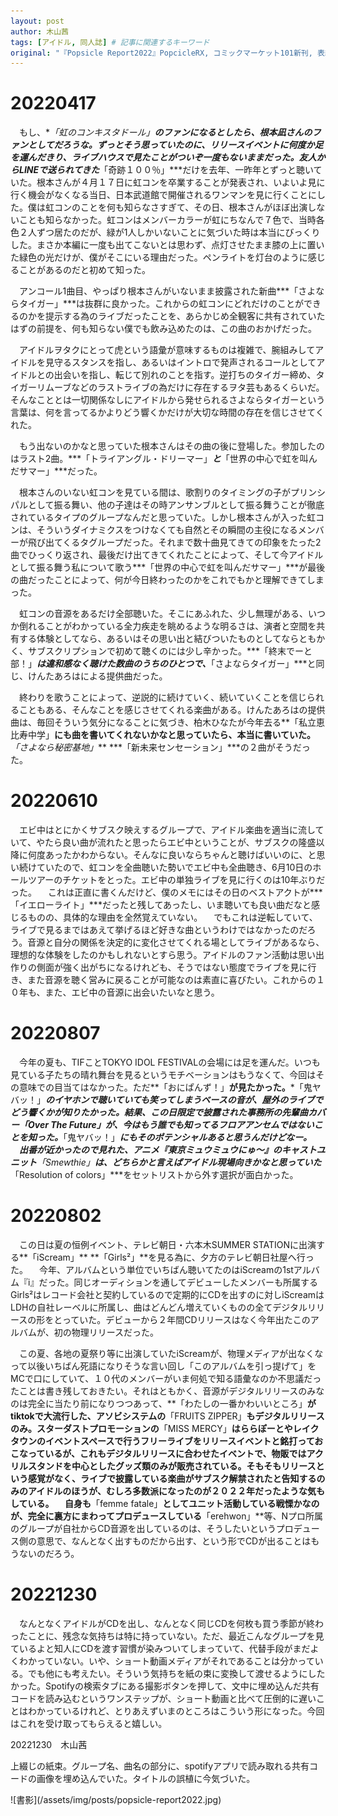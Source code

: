 ```yaml
---
layout: post
author: 木山茜
tags: [アイドル, 同人誌] # 記事に関連するキーワード
original: "『Popsicle Report2022』PopcicleRX, コミックマーケット101新刊, 表紙イラスト：きた～のゆ～すけ, 2022年12月" # 初出情報
---
```

# 20220417
　もし、**「虹のコンキスタドール」**のファンになるとしたら、根本凪さんのファンとしてだろうな。ずっとそう思っていたのに、リリースイベントに何度か足を運んだきり、ライブハウスで見たことがついぞ一度もないままだった。友人からLINEで送られてきた***「奇跡１００％」***だけを去年、一昨年とずっと聴いていた。根本さんが４月１７日に虹コンを卒業することが発表され、いよいよ見に行く機会がなくなる当日、日本武道館で開催されるワンマンを見に行くことにした。僕は虹コンのことを何も知らなさすぎて、その日、根本さんがほぼ出演しないことも知らなかった。虹コンはメンバーカラーが虹にちなんで７色で、当時各色２人ずつ居たのだが、緑が1人しかいないことに気づいた時は本当にびっくりした。まさか本編に一度も出てこないとは思わず、点灯させたまま膝の上に置いた緑色の光だけが、僕がそこにいる理由だった。ペンライトを灯台のように感じることがあるのだと初めて知った。

　アンコール1曲目、やっぱり根本さんがいないまま披露された新曲***「さよならタイガー」***は抜群に良かった。これからの虹コンにどれだけのことができるのかを提示する為のライブだったことを、あらかじめ全観客に共有されていたはずの前提を、何も知らない僕でも飲み込めたのは、この曲のおかげだった。

　アイドルヲタクにとって虎という語彙が意味するものは複雑で、腕組みしてアイドルを見守るスタンスを指し、あるいはイントロで発声されるコールとしてアイドルとの出会いを指し、転じて別れのことを指す。逆打ちのタイガー締め、タイガーリムーブなどのラストライブの為だけに存在するヲタ芸もあるくらいだ。そんなこととは一切関係なしにアイドルから発せられるさよならタイガーという言葉は、何を言ってるかよりどう響くかだけが大切な時間の存在を信じさせてくれた。

　もう出ないのかなと思っていた根本さんはその曲の後に登場した。参加したのはラスト2曲。***「トライアングル・ドリーマー」***と***「世界の中心で虹を叫んだサマー」***だった。

　根本さんのいない虹コンを見ている間は、歌割りのタイミングの子がプリンシパルとして振る舞い、他の子達はその時アンサンブルとして振る舞うことが徹底されているタイプのグループなんだと思っていた。しかし根本さんが入った虹コンは、そういうダイナミクスをつけなくても自然とその瞬間の主役になるメンバーが飛び出てくるタグループだった。それまで数十曲見てきての印象をたった2曲でひっくり返され、最後だけ出てきてくれたことによって、そして今アイドルとして振る舞う私について歌う***「世界の中心で虹を叫んだサマー」***が最後の曲だったことによって、何が今日終わったのかをこれでもかと理解できてしまった。

　虹コンの音源をあるだけ全部聴いた。そこにあふれた、少し無理がある、いつか倒れることがわかっている全力疾走を眺めるような明るさは、演者と空間を共有する体験としてなら、あるいはその思い出と結びついたものとしてならともかく、サブスクリプションで初めて聴くのには少し辛かった。***「終末でーと部！」***は違和感なく聴けた数曲のうちのひとつで、***「さよならタイガー」***と同じ、けんたあろはによる提供曲だった。

　終わりを歌うことによって、逆説的に続けていく、続いていくことを信じられることもある、そんなことを感じさせてくれる楽曲がある。けんたあろはの提供曲は、毎回そういう気分になることに気づき、柏木ひなたが今年去る**「私立恵比寿中学」**にも曲を書いてくれないかなと思っていたら、本当に書いていた。***「さよなら秘密基地」*** ***「新未来センセーション」***の２曲がそうだった。
# 20220610
　エビ中はとにかくサブスク映えするグループで、アイドル楽曲を適当に流していて、やたら良い曲が流れたと思ったらエビ中ということが、サブスクの隆盛以降に何度あったかわからない。そんなに良いならちゃんと聴けばいいのに、と思い続けていたので、虹コンを全曲聴いた勢いでエビ中も全曲聴き、6月10日のホールツアーのチケットをとった。エビ中の単独ライブを見に行くのは10年ぶりだった。
　これは正直に書くんだけど、僕のメモにはその日のベストアクトが***「イエローライト」***だったと残してあったし、いま聴いても良い曲だなと感じるものの、具体的な理由を全然覚えていない。
　でもこれは逆転していて、ライブで見るまではあえて挙げるほど好きな曲というわけではなかったのだろう。音源と自分の関係を決定的に変化させてくれる場としてライブがあるなら、理想的な体験をしたのかもしれないとすら思う。アイドルのファン活動は思い出作りの側面が強く出がちになるけれども、そうではない態度でライブを見に行き、また音源を聴く営みに戻ることが可能なのは素直に喜びたい。これからの１０年も、また、エビ中の音源に出会いたいなと思う。
# 20220807
　今年の夏も、TIFことTOKYO IDOL FESTIVALの会場には足を運んだ。いつも見ている子たちの晴れ舞台を見るというモチベーションはもうなくて、今回はその意味での目当てはなかった。ただ**「おにぱんず！」**が見たかった。***「鬼ヤバッ！」***のイヤホンで聴いていても笑ってしまうベースの音が、屋外のライブでどう響くかが知りたかった。結果、この日限定で披露された事務所の先輩曲カバー「Over The Future」が、今はもう誰でも知ってるフロアアンセムではないことを知った。***「鬼ヤバッ！」***にもそのポテンシャルあると思うんだけどなー。
　出番が近かったので見れた、アニメ『東京ミュウミュウにゅ〜』のキャストユニット**「Smewthie」**は、どちらかと言えばアイドル現場向きかなと思っていた***「Resolution of colors」***をセットリストから外す選択が面白かった。
# 20220802
　この日は夏の恒例イベント、テレビ朝日・六本木SUMMER STATIONに出演する**「iScream」** **「Girls²」**を見る為に、夕方のテレビ朝日社屋へ行った。
　今年、アルバムという単位でいちばん聴いてたのはiScreamの1stアルバム『i』だった。同じオーディションを通してデビューしたメンバーも所属するGirls²はレコード会社と契約しているので定期的にCDを出すのに対しiScreamはLDHの自社レーベルに所属し、曲はどんどん増えていくものの全てデジタルリリースの形をとっていた。デビューから２年間CDリリースはなく今年出たこのアルバムが、初の物理リリースだった。

　この夏、各地の夏祭り等に出演していたiScreamが、物理メディアが出なくなって以後いちばん死語になりそうな言い回し「このアルバムを引っ提げて」をMCで口にしていて、１０代のメンバーがいま何処で知る語彙なのか不思議だったことは書き残しておきたい。それはともかく、音源がデジタルリリースのみなのは完全に当たり前になりつつあって、**「わたしの一番かわいいところ」**がtiktokで大流行した、アソビシステムの**「FRUITS ZIPPER」**もデジタルリリースのみ。スターダストプロモーションの**「MISS MERCY」**はららぽーとやレイクタウンのイベントスペースで行うフリーライブをリリースイベントと銘打っておこなっているが、これもデジタルリリースに合わせたイベントで、物販ではアクリルスタンドを中心としたグッズ類のみが販売されている。そもそもリリースという感覚がなく、ライブで披露している楽曲がサブスク解禁されたと告知するのみのアイドルのほうが、むしろ多数派になったのが２０２２年だったような気もしている。
　自身も**「femme fatale」**としてユニット活動している戦慄かなのが、完全に裏方にまわってプロデュースしている**「erehwon」**等、Nプロ所属のグループが自社からCD音源を出しているのは、そうしたいというプロデュース側の意思で、なんとなく出すものだから出す、という形でCDが出ることはもうないのだろう。
# 20221230
　なんとなくアイドルがCDを出し、なんとなく同じCDを何枚も買う季節が終わったことに、残念な気持ちは特に持っていない。ただ、最近こんなグループを見ているよと知人にCDを渡す習慣が染みついてしまっていて、代替手段がまだよくわかっていない。いや、ショート動画メディアがそれであることは分かっている。でも他にも考えたい。そういう気持ちを紙の束に変換して渡せるようにしたかった。Spotifyの検索タブにある撮影ボタンを押して、文中に埋め込んだ共有コードを読み込むというワンステップが、ショート動画と比べて圧倒的に遅いことはわかっているけれど、とりあえずいまのところはこういう形になった。今回はこれを受け取ってもらえると嬉しい。

20221230　木山茜

<p class="caption">上綴じの紙束。グループ名、曲名の部分に、spotifyアプリで読み取れる共有コードの画像を埋め込んでいた。タイトルの誤植に今気づいた。</p>
![書影](/assets/img/posts/popsicle-report2022.jpg)


